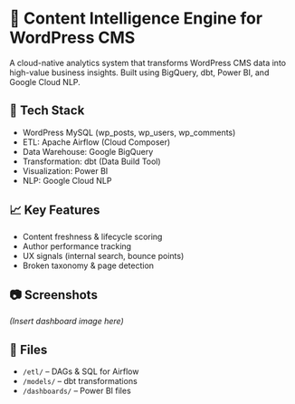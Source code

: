 # 🧠 Content Intelligence Engine for WordPress CMS

A cloud-native analytics system that transforms WordPress CMS data into high-value business insights. Built using BigQuery, dbt, Power BI, and Google Cloud NLP.

## 🔧 Tech Stack
- WordPress MySQL (wp_posts, wp_users, wp_comments)
- ETL: Apache Airflow (Cloud Composer)
- Data Warehouse: Google BigQuery
- Transformation: dbt (Data Build Tool)
- Visualization: Power BI
- NLP: Google Cloud NLP

## 📈 Key Features
- Content freshness & lifecycle scoring
- Author performance tracking
- UX signals (internal search, bounce points)
- Broken taxonomy & page detection

## 📷 Screenshots
_(Insert dashboard image here)_

## 📁 Files
- `/etl/` – DAGs & SQL for Airflow
- `/models/` – dbt transformations
- `/dashboards/` – Power BI files
